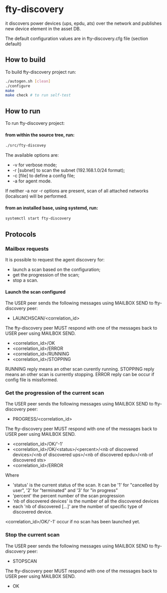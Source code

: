 # fty-discovery
it discovers power devices (ups, epdu, ats) over the network and publishes new device
element in the asset DB.

The default configuration values are in fty-discovery.cfg file (section default)

## How to build
To build fty-discovery project run:
```bash
./autogen.sh [clean]
./configure
make
make check # to run self-test
```
## How to run

To run fty-discovery project:
#### from within the source tree, run:
```bash
./src/fty-discovey
```
The available options are:
* -v for verbose mode;
* -r [subnet] to scan the subnet (192.168.1.0/24 format);
* -c [file] to define a config file;
* -a for agent mode.

If neither -a nor -r options are present, scan of all attached networks (localscan) will be performed.

#### from an installed base, using systemd, run:

```bash
systemctl start fty-discovery
```

## Protocols

### Mailbox requests

It is possible to request the agent discovery for:
* launch a scan based on the configuration;
* get the progression of the scan;
* stop a scan.

#### Launch the scan configured

The USER peer sends the following messages using MAILBOX SEND to fty-discovery peer:
* LAUNCHSCAN/\<correlation_id>

The fty-discovery peer MUST respond with one of the messages back to USER peer using MAILBOX SEND.
* <correlation_id>/OK
* <correlation_id>/ERROR
* <correlation_id>/RUNNING
* <correlation_id>/STOPPING

RUNNING reply means an other scan curently running.
STOPPING reply means an other scan is currently stopping.
ERROR reply can be occur if config file is missformed.

### Get the progression of the current scan

The USER peer sends the following messages using MAILBOX SEND to fty-discovery peer:
* PROGRESS/\<correlation_id>

The fty-discovery peer MUST respond with one of the messages back to USER peer using MAILBOX SEND.
* <correlation_id>/OK/\'-1'
* <correlation_id>/OK/\<status>/\<percent>/\<nb of discovered devices>/\<nb of discovered ups>/\<nb of discovered epdu>/\<nb of discovered sts>
* <correlation_id>/ERROR

Where 
* 'status' is the current status of the scan. It can be '1' for "cancelled by user", '2' for "terminated" and '3' for "in progress" 
* 'percent' the percent number of the scan progression
* 'nb of discovered devices' is the number of all the discovered devices 
* each 'nb of discovered [...]' are the number of specific type of discovered device.

<correlation_id>/OK/\'-1' occur if no scan has been launched yet.


### Stop the current scan

The USER peer sends the following messages using MAILBOX SEND to fty-discovery peer:
* STOPSCAN

The fty-discovery peer MUST respond with one of the messages back to USER peer using MAILBOX SEND.
* OK
